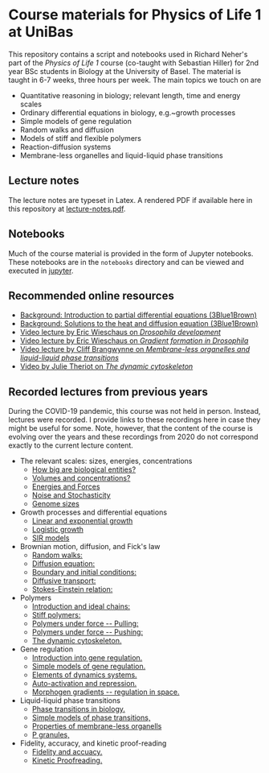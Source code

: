 # Course materials for Physics of Life 1 at UniBas

This repository contains a script and notebooks used in Richard Neher's part of the *Physics of Life 1* course (co-taught with Sebastian Hiller) for 2nd year BSc students in Biology at the University of Basel. The material is taught in 6-7 weeks, three hours per week.
The main topics we touch on are

 - Quantitative reasoning in biology; relevant length, time and energy scales
 - Ordinary differential equations in biology, e.g.~growth processes
 - Simple models of gene regulation
 - Random walks and diffusion
 - Models of stiff and flexible polymers
 - Reaction-diffusion systems
 - Membrane-less organelles and liquid-liquid phase transitions

## Lecture notes
The lecture notes are typeset in Latex. A rendered PDF if available here in this repository at [lecture-notes.pdf](lecture-notes.pdf).

## Notebooks
Much of the course material is provided in the form of Jupyter notebooks. These notebooks are in the `notebooks` directory and can be viewed and executed in [jupyter](https://jupyter.org/).


## Recommended online resources
 - [Background: Introduction to partial differential equations (3Blue1Brown)](https://www.youtube.com/watch?v=ly4S0oi3Yz8)
 - [Background: Solutions to the heat and diffusion equation (3Blue1Brown)](https://www.youtube.com/watch?v=ToIXSwZ1pJU)
 - [Video lecture by Eric Wieschaus on *Drosophila development*](https://www.youtube.com/watch?v=Ncxs21KEj0g)
 - [Video lecture by Eric Wieschaus on *Gradient formation in Drosophila*](https://youtu.be/cpOf5el9GIk)
 - [Video lecture by Cliff Brangwynne on *Membrane-less organelles and liquid-liquid phase transitions*](https://www.youtube.com/watch?v=AP47mIkd-h0)
 - [Video by Julie Theriot on *The dynamic cytoskeleton*](https://youtu.be/FIT0fdt6c3Y)

## Recorded lectures from previous years

During the COVID-19 pandemic, this course was not held in person. Instead, lectures were recorded. I provide links to these recordings here in case they might be useful for some. Note, however, that the content of the course is evolving over the years and these recordings from 2020 do not correspond exactly to the current lecture content.

  * The relevant scales: sizes, energies, concentrations
    - [How big are biological entities? ](https://tube.switch.ch/videos/439dc6b7)
    - [Volumes and concentrations? ](https://tube.switch.ch/videos/26d61d3c)
    - [Energies and Forces ](https://tube.switch.ch/videos/5e03fb03)
    - [Noise and Stochasticity ](https://tube.switch.ch/videos/f031d439)
    - [Genome sizes ](https://tube.switch.ch/videos/a91a6c31)
  * Growth processes and differential equations
    - [Linear and exponential growth](https://tube.switch.ch/videos/ed5794b7)
    - [Logistic growth](https://tube.switch.ch/videos/fb0c82ca)
    - [SIR models](https://tube.switch.ch/videos/93848723)
  * Brownian motion, diffusion, and Fick's law
    - [Random walks: ](https://tube.switch.ch/videos/f618f8ff)
    - [Diffusion equation: ](https://tube.switch.ch/videos/438c675b)
    - [Boundary and initial conditions: ](https://tube.switch.ch/videos/d4024a9f)
    - [Diffusive transport: ](https://tube.switch.ch/videos/634aedea)
    - [Stokes-Einstein relation: ](https://tube.switch.ch/videos/63a3bae0)
 *  Polymers
    - [Introduction and ideal chains: ](https://tube.switch.ch/videos/094db580)
    - [Stiff polymers: ](https://tube.switch.ch/videos/7179ba6c)
    - [Polymers under force -- Pulling: ](https://tube.switch.ch/videos/45f301dd)
    - [Polymers under force -- Pushing: ](https://tube.switch.ch/videos/2fca4c13)
    - [The dynamic cytoskeleton. ](https://tube.switch.ch/videos/8e3c92c9)
 *  Gene regulation
    - [Introduction into gene regulation. ](https://tube.switch.ch/videos/8d661dd6)
    - [Simple models of gene regulation. ](https://tube.switch.ch/videos/2781a72f)
    - [Elements of dynamics systems. ](https://tube.switch.ch/videos/6e37f331)
    - [Auto-activation and repression. ](https://tube.switch.ch/videos/c73b3b6e)
    - [Morphogen gradients -- regulation in space. ](https://tube.switch.ch/videos/b2a4db07)
 *  Liquid-liquid phase transitions
    - [Phase transitions in biology.](https://tube.switch.ch/videos/ebe62082)
    - [Simple models of phase transitions, ](https://tube.switch.ch/videos/653b6cd9)
    - [Properties of membrane-less organells ](https://tube.switch.ch/videos/7842b0da)
    - [P granules, ](https://tube.switch.ch/videos/0f1e7e8f)
 *  Fidelity, accuracy, and kinetic proof-reading
    - [Fidelity and accuacy. ](https://tube.switch.ch/videos/ef78391c)
    - [Kinetic Proofreading. ](https://tube.switch.ch/videos/86457e7f)


